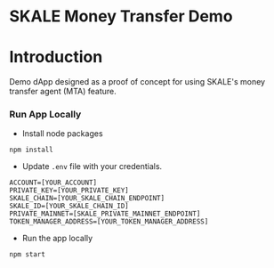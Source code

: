 
# SKALE Money Transfer Demo

# Introduction

Demo dApp designed as a proof of concept for using SKALE's money transfer agent (MTA) feature.

### Run App Locally
    
+ Install node packages

```
npm install
```

+ Update `.env` file with your credentials.

```
ACCOUNT=[YOUR_ACCOUNT]
PRIVATE_KEY=[YOUR_PRIVATE_KEY]
SKALE_CHAIN=[YOUR_SKALE_CHAIN_ENDPOINT]
SKALE_ID=[YOUR_SKALE_CHAIN_ID]
PRIVATE_MAINNET=[SKALE_PRIVATE_MAINNET_ENDPOINT]
TOKEN_MANAGER_ADDRESS=[YOUR_TOKEN_MANAGER_ADDRESS]

```

+ Run the app locally

```
npm start
```
    



      